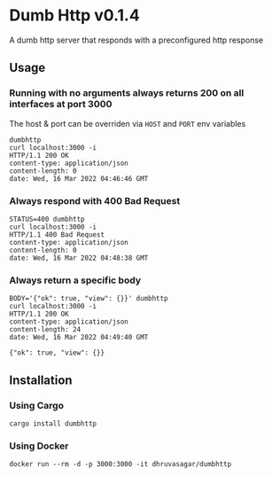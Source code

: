 # Dumb Http v0.1.4

A dumb http server that responds with a preconfigured http response

## Usage

### Running with no arguments always returns 200 on all interfaces at port 3000

The host & port can be overriden via `HOST` and `PORT` env variables

```
dumbhttp
curl localhost:3000 -i
HTTP/1.1 200 OK
content-type: application/json
content-length: 0
date: Wed, 16 Mar 2022 04:46:46 GMT

```

### Always respond with 400 Bad Request

```
STATUS=400 dumbhttp
curl localhost:3000 -i
HTTP/1.1 400 Bad Request
content-type: application/json
content-length: 0
date: Wed, 16 Mar 2022 04:48:38 GMT

```

### Always return a specific body

```
BODY='{"ok": true, "view": {}}' dumbhttp
curl localhost:3000 -i
HTTP/1.1 200 OK
content-type: application/json
content-length: 24
date: Wed, 16 Mar 2022 04:49:40 GMT

{"ok": true, "view": {}}
```
## Installation

### Using Cargo

```
cargo install dumbhttp
```

### Using Docker

```
docker run --rm -d -p 3000:3000 -it dhruvasagar/dumbhttp
```
